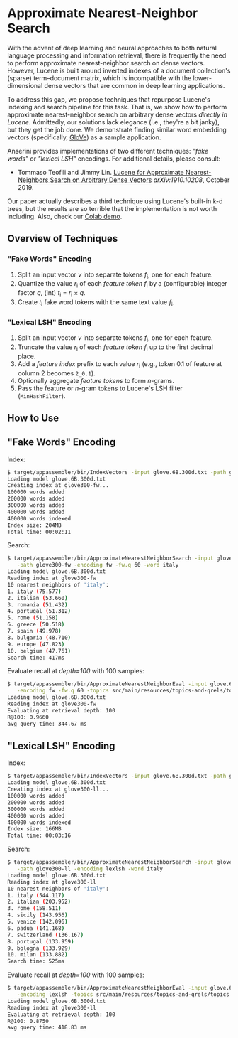 # Approximate Nearest-Neighbor Search

With the advent of deep learning and neural approaches to both natural language processing and information retrieval, there is frequently the need to perform approximate nearest-neighbor search on dense vectors.
However, Lucene is built around inverted indexes of a document collection's (sparse) term–document matrix, which is incompatible with the lower-dimensional dense vectors that are common in deep learning applications.

To address this gap, we propose techniques that repurpose Lucene's indexing and search pipeline for this task.
That is, we show how to perform approximate nearest-neighbor search on arbitrary dense vectors _directly in Lucene_.
Admittedly, our solutions lack elegance (i.e., they're a bit janky), but they get the job done.
We demonstrate finding similar word embedding vectors (specifically, [GloVe](https://nlp.stanford.edu/projects/glove/)) as a sample application.

Anserini provides implementations of two different techniques: _"fake words"_ or _"lexical LSH"_ encodings.
For additional details, please consult:

+ Tommaso Teofili and Jimmy Lin. [Lucene for Approximate Nearest-Neighbors Search on Arbitrary Dense Vectors](https://arxiv.org/abs/1910.10208) _arXiv:1910.10208_, October 2019.

Our paper actually describes a third technique using Lucene's built-in k-d trees, but the results are so terrible that the implementation is not worth including.
Also, check our [Colab demo](https://colab.research.google.com/drive/1PBrAlthWslK4DBeyMC_GA84vYo00OiYn).

## Overview of Techniques

### "Fake Words" Encoding

1. Split an input vector _v_ into separate tokens _f_<sub>i</sub>, one for each feature.
2. Quantize the value _r_<sub>i</sub> of each _feature token_ _f_<sub>i</sub> by a (configurable) integer factor _q_, (int) _t_<sub>i</sub> = _r_<sub>i</sub> × _q_.
3. Create _t_<sub>i</sub> fake word tokens with the same text value _f_<sub>i</sub>.
 
### "Lexical LSH" Encoding

1. Split an input vector _v_ into separate tokens _f_<sub>i</sub>, one for each feature.
2. Truncate the value _r_<sub>i</sub> of each _feature token_ _f_<sub>i</sub> up to the first decimal place.
3. Add a _feature index_ prefix to each value _r_<sub>i</sub> (e.g., token 0.1 of feature at column 2 becomes `2_0.1`).
4. Optionally aggregate _feature tokens_ to form _n_-grams.
5. Pass the feature or _n_-gram tokens to Lucene's LSH filter (`MinHashFilter`).

## How to Use

## "Fake Words" Encoding

Index:

```bash
$ target/appassembler/bin/IndexVectors -input glove.6B.300d.txt -path glove300-fw -encoding fw -fw.q 60
Loading model glove.6B.300d.txt
Creating index at glove300-fw...
100000 words added
200000 words added
300000 words added
400000 words added
400000 words indexed
Index size: 204MB
Total time: 00:02:11
```

Search:

```bash
$ target/appassembler/bin/ApproximateNearestNeighborSearch -input glove.6B.300d.txt \
   -path glove300-fw -encoding fw -fw.q 60 -word italy
Loading model glove.6B.300d.txt
Reading index at glove300-fw
10 nearest neighbors of 'italy':
1. italy (75.577)
2. italian (53.660)
3. romania (51.432)
4. portugal (51.312)
5. rome (51.158)
6. greece (50.518)
7. spain (49.978)
8. bulgaria (48.710)
9. europe (47.823)
10. belgium (47.761)
Search time: 417ms
```

Evaluate recall at _depth=100_ with 100 samples:
```bash
$ target/appassembler/bin/ApproximateNearestNeighborEval -input glove.6B.300d.txt -path glove300-fw/ \
   -encoding fw -fw.q 60 -topics src/main/resources/topics-and-qrels/topics.robust04.txt -samples 100 -depth 100
Loading model glove.6B.300d.txt
Reading index at glove300-fw
Evaluating at retrieval depth: 100
R@100: 0.9660
avg query time: 344.67 ms
```

## "Lexical LSH" Encoding

Index:

```bash
$ target/appassembler/bin/IndexVectors -input glove.6B.300d.txt -path glove300-ll -encoding lexlsh
Loading model glove.6B.300d.txt
Creating index at glove300-ll...
100000 words added
200000 words added
300000 words added
400000 words added
400000 words indexed
Index size: 166MB
Total time: 00:03:16
```

Search:

```bash
$ target/appassembler/bin/ApproximateNearestNeighborSearch -input glove.6B.300d.txt \
   -path glove300-ll -encoding lexlsh -word italy
Loading model glove.6B.300d.txt
Reading index at glove300-ll
10 nearest neighbors of 'italy':
1. italy (544.117)
2. italian (203.952)
3. rome (158.511)
4. sicily (143.956)
5. venice (142.096)
6. padua (141.168)
7. switzerland (136.167)
8. portugal (133.959)
9. bologna (133.929)
10. milan (133.882)
Search time: 525ms
```

Evaluate recall at _depth=100_ with 100 samples:

```bash
$ target/appassembler/bin/ApproximateNearestNeighborEval -input glove.6B.300d.txt -path glove300-ll/ \
   -encoding lexlsh -topics src/main/resources/topics-and-qrels/topics.robust04.txt -samples 100 -depth 100
Loading model glove.6B.300d.txt
Reading index at glove300-ll
Evaluating at retrieval depth: 100
R@100: 0.8750
avg query time: 418.83 ms
```
